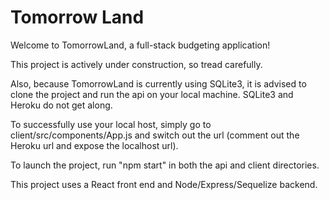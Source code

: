 # Tomorrow Land

Welcome to TomorrowLand, a full-stack budgeting application!

This project is actively under construction, so tread carefully.

Also, because TomorrowLand is currently using SQLite3, it is advised to clone the project and run the api on your local machine.  SQLite3 and Heroku do not get along.

To successfully use your local host, simply go to client/src/components/App.js and switch out the url (comment out the Heroku url and expose the localhost url).

To launch the project, run "npm start" in both the api and client directories.

This project uses a React front end and Node/Express/Sequelize backend.
